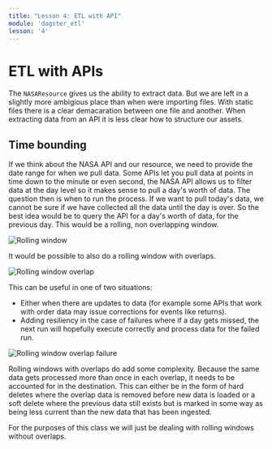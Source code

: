 ```yaml
---
title: "Lesson 4: ETL with API"
module: 'dagster_etl'
lesson: '4'
---
```


# ETL with APIs

The `NASAResource` gives us the ability to extract data. But we are left in a slightly more ambigious place than when were importing files. With static files there is a clear demacaration between one file and another. When extracting data from an API it is less clear how to structure our assets.

## Time bounding

If we think about the NASA API and our resource, we need to provide the date range for when we pull data. Some APIs let you pull data at points in time down to the minute or even second, the NASA API allows us to filter data at the day level so it makes sense to pull a day's worth of data. The question then is when to run the process. If we want to pull today's data, we cannot be sure if we have collected all the data until the day is over. So the best idea would be to query the API for a day's worth of data, for the previous day. This would be a rolling, non overlapping window.

![Rolling window](/images/dagster-etl/lesson-4/rolling-windows.png)

It would be possible to also do a rolling window with overlaps.

![Rolling window overlap](/images/dagster-etl/lesson-4/rolling-windows-overlap.png)

This can be useful in one of two situations:

* Either when there are updates to data (for example some APIs that work with order data may issue corrections for events like returns).
* Adding resiliency in the case of failures where if a day gets missed, the next run will hopefully execute correctly and process data for the failed run.

![Rolling window overlap failure](/images/dagster-etl/lesson-4/rolling-windows-overlap-failure.png)

Rolling windows with overlaps do add some complexity. Because the same data gets processed more than once in each overlap, it needs to be accounted for in the destination. This can either be in the form of hard deletes where the overlap data is removed before new data is loaded or a soft delete where the previous data still exists but is marked in some way as being less current than the new data that has been ingested.

For the purposes of this class we will just be dealing with rolling windows without overlaps.
